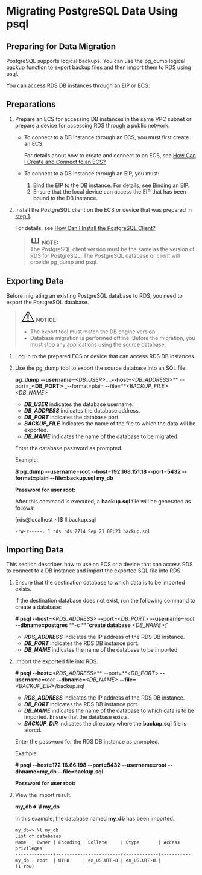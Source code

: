 # Migrating PostgreSQL Data Using psql<a name="en-us_topic_0029128106"></a>

## Preparing for Data Migration<a name="section182818561660"></a>

PostgreSQL  supports logical backups. You can use the  pg\_dump  logical backup function to export backup files and then import them to RDS using psql.

You can access RDS DB instances through an EIP or ECS.

## **Preparations**<a name="section15764126154156"></a>

1.  <a name="li61751156194257"></a>Prepare an ECS for accessing DB instances in the same VPC subnet or prepare a device for accessing RDS through a public network.
    -   To connect to a DB instance through an ECS, you must first create an ECS.

        For details about how to create and connect to an ECS, see  [How Can I Create and Connect to an ECS?](how-can-i-create-and-connect-to-an-ecs.md)

    -   To connect to a DB instance through an EIP, you must:
        1.  Bind the EIP to the DB instance. For details, see  [Binding an EIP](binding-and-unbinding-an-eip.md#section3199593620428).
        2.  Ensure that the local device can access the EIP that has been bound to the DB instance.

2.  Install the PostgreSQL client on the ECS or device that was prepared in  [step 1](#li61751156194257).

    For details, see  [How Can I Install the PostgreSQL Client?](how-can-i-install-the-postgresql-client.md)

    >![](public_sys-resources/icon-note.gif) **NOTE:**   
    >The PostgreSQL client version must be the same as the version of RDS for PostgreSQL. The PostgreSQL database or client will provide pg\_dump and psql.  


## Exporting Data<a name="section859519371476"></a>

Before migrating an existing PostgreSQL database to RDS, you need to export the PostgreSQL database.

>![](public_sys-resources/icon-notice.gif) **NOTICE:**   
>-   The export tool must match the DB engine version.  
>-   Database migration is performed offline. Before the migration, you must stop any applications using the source database.  

1.  Log in to the prepared ECS or device that can access RDS DB instances.
2.  Use the pg\_dump tool to export the source database into an SQL file.

    **pg\_dump** **--username=**_<DB\_USER\>_**_ _--host=**_<DB\_ADDRESS\>_** --port=**_<DB\_PORT\> _**--format=plain --file=**_<BACKUP\_FILE\>_ _<DB\_NAME\>_

    -   **_DB\_USER_**  indicates the database username.
    -   **_DB\_ADDRESS_**  indicates the database address.
    -   **_DB\_PORT_**  indicates the database port.
    -   **_BACKUP\_FILE_**  indicates the name of the file to which the data will be exported.
    -   **_DB\_NAME_**  indicates the name of the database to be migrated.

    Enter the database password as prompted.

    Example:

    **$ pg\_dump --username=root --host=192.168.151.18 --port=**5432**  --format=plain --file=backup.sql my\_db**

    **Password for user root:**

    After this command is executed, a  **backup.sql**  file will be generated as follows:

    \[rds@localhost \~\]$ ll backup.sql

    ```
    -rw-r-----. 1 rds rds 2714 Sep 21 08:23 backup.sql
    ```


## Importing Data<a name="section113968181188"></a>

This section describes how to use an ECS or a device that can access RDS to connect to a DB instance and import the exported SQL file into RDS.

1.  Ensure that the destination database to which data is to be imported exists.

    If the destination database does not exist, run the following command to create a database:

    **\# psql --host=**_<RDS\_ADDRESS\>_ **--port=**<_DB\_PORT_\>  **--username=**_root_ **--dbname=postgres** **-c **"**create database** _<DB\_NAME\>_;"

    -   **_RDS\_ADDRESS_**  indicates the IP address of the RDS DB instance.
    -   **_DB\_PORT_**  indicates the RDS DB instance port.
    -   **_DB\_NAME_**  indicates the name of the database to be imported.

2.  Import the exported file into RDS.

    **\# psql --host=**_<RDS\_ADDRESS\>_** --port=**<_DB\_PORT_\>  **--username=**_root_ **--dbname=**_<DB\_NAME\>_ **--file=**_<BACKUP\_DIR\>_/backup.sql

    -   **_RDS\_ADDRESS_**  indicates the IP address of the RDS DB instance.
    -   **_DB\_PORT_**  indicates the RDS DB instance port.
    -   **_DB\_NAME_**  indicates the name of the database to which data is to be imported. Ensure that the database exists.
    -   **_BACKUP\_DIR_**  indicates the directory where the  **backup.sql**  file is stored.

    Enter the password for the RDS DB instance as prompted.

    Example:

    **\# psql --host=172.16.66.198 --port=****5432****  --username=root --dbname=my\_db --file=backup.sql**

    **Password for user root:**

3.  View the import result.

    **my\_db=\> \\l my\_db**

    In this example, the database named  **my\_db**  has been imported.

    ```
    my_db=> \l my_db
    List of databases
    Name  | Owner | Encoding | Collate     | Ctype       | Access privileges
    ------+-------+----------+-------------+-------------+-----------
    my_db | root  | UTF8     | en_US.UTF-8 | en_US.UTF-8 | 
    (1 row)
    ```


